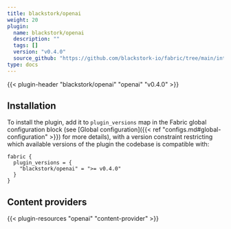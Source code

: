 ```yaml
---
title: blackstork/openai
weight: 20
plugin:
  name: blackstork/openai
  description: ""
  tags: []
  version: "v0.4.0"
  source_github: "https://github.com/blackstork-io/fabric/tree/main/internal/openai/"
type: docs
---
```


{{< plugin-header "blackstork/openai" "openai" "v0.4.0" >}}

## Installation

To install the plugin, add it to `plugin_versions` map in the Fabric global configuration block (see [Global configuration]({{< ref "configs.md#global-configuration" >}}) for more details), with a version constraint restricting which available versions of the plugin the codebase is compatible with:

```hcl
fabric {
  plugin_versions = {
    "blackstork/openai" = ">= v0.4.0"
  }
}
```



## Content providers

{{< plugin-resources "openai" "content-provider" >}}